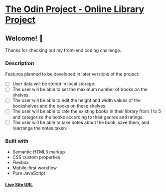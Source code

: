 # [The Odin Project - Online Library Project](https://www.theodinproject.com/lessons/node-path-javascript-library)

## Welcome! 👋

Thanks for checking out my front-end coding challenge.

### Description

Features planned to be developed in later versions of the project:

- [ ] User data will be stored in local storage.
- [ ] The user will be able to set the maximum number of books on the shelves.
- [ ] The user will be able to edit the height and width values ​​of the bookshelves and the books on these shelves.
- [ ] The user will be able to rate the existing books in their library from 1 to 5 and categorize the books according to their genres and ratings.
- [ ] The user will be able to take notes about the book, save them, and rearrange the notes taken.

### Built with

- Semantic HTML5 markup
- CSS custom properties
- Flexbox
- Mobile-first workflow
- Pure JavaScript

#### [Live Site URL](https://htmlpreview.github.io/?https://github.com/selimbiber/Pure-JavaScript-Projects/blob/main/OnlineLibrary/index.html)
